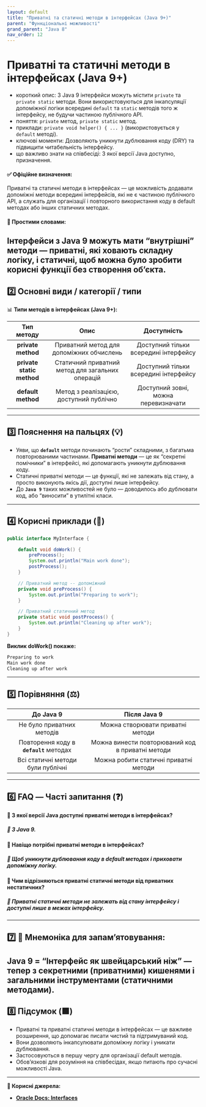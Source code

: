 ```yaml
---
layout: default
title: "Приватні та статичні методи в інтерфейсах (Java 9+)"
parent: "Функціональні можливості"
grand_parent: "Java 8"
nav_order: 12
---
```


# Приватні та статичні методи в інтерфейсах (Java 9+)

* короткий опис: З Java 9 інтерфейси можуть містити `private` та `private static` методи. Вони використовуються для
  інкапсуляції допоміжної логіки всередині `default` та `static` методів того ж інтерфейсу, не будучи частиною
  публічного API.
* поняття: `private` метод, `private static` метод.
* приклади: `private void helper() { ... }` (використовується у `default` методі).
* ключові моменти: Дозволяють уникнути дублювання коду (DRY) та підвищити читабельність інтерфейсу.
* що важливо знати на співбесіді: З якої версії Java доступно, призначення.

#### **✅ Офіційне визначення:**

Приватні та статичні методи в інтерфейсах — це можливість додавати допоміжні методи всередині інтерфейсів, які не є
частиною публічного API, а служать для організації і повторного використання коду в default методах або інших статичних
методах.

#### **🧠 Простими словами:**

Інтерфейси з Java 9 можуть мати “внутрішні” методи — приватні, які ховають складну логіку, і статичні, щоб можна було зробити корисні функції без створення об’єкта.
---

## **2️⃣ Основні види / категорії / типи**

📊 **Типи методів в інтерфейсах (Java 9+):**

|        Тип методу         |                       Опис                       |              Доступність              |
|:-------------------------:|:------------------------------------------------:|:-------------------------------------:|
|    **private method**     |     Приватний метод для допоміжних обчислень     | Доступний тільки всередині інтерфейсу |
| **private static method** | Статичний приватний метод для загальних операцій | Доступний тільки всередині інтерфейсу |
|    **default method**     |     Метод з реалізацією, доступний публічно      | Доступний зовні, можна перевизначати  |

---

## **3️⃣ Пояснення на пальцях (💡)**

* Уяви, що **`default`** методи починають “рости” складними, з багатьма повторюваними частинами. **Приватні методи** —
  це як “секретні помічники” в інтерфейсі, які допомагають уникнути дублювання коду.
* Статичні приватні методи — це функції, які не залежать від стану, а просто виконують якісь дії, доступні лише
  інтерфейсу.
* До **`Java 9`** таких можливостей не було — доводилось або дублювати код, або “виносити” в утилітні класи.

---

## **4️⃣ Корисні приклади (🧪)**

```java
public interface MyInterface {

    default void doWork() {
        preProcess();
        System.out.println("Main work done");
        postProcess();
    }

    // Приватний метод -- допоміжний
    private void preProcess() {
        System.out.println("Preparing to work");
    }

    // Приватний статичний метод
    private static void postProcess() {
        System.out.println("Cleaning up after work");
    }
}
```
**Виклик doWork() покаже:**

```java
Preparing to work  
Main work done  
Cleaning up after work  
```
---

## **5️⃣ Порівняння (⚖️)**

|                До Java 9                |                   Після Java 9                   |
|:---------------------------------------:|:------------------------------------------------:|
|        Не було приватних методів        |         Можна створювати приватні методи         |
| Повторення коду в **`default`** методах | Можна винести повторюваний код в приватні методи |
|    Всі статичні методи були публічні    |      Можна робити статичні приватні методи       |

---

## **6️⃣ FAQ — Часті запитання (❓)**

#### **🔹 З якої версії Java доступні приватні методи в інтерфейсах?**

##### **💬 З Java 9\.**

####  

#### **🔹 Навіщо потрібні приватні методи в інтерфейсах?**

##### **💬 Щоб уникнути дублювання коду в default методах і приховати допоміжну логіку.**

####  

#### **🔹 Чим відрізняються приватні статичні методи від приватних нестатичних?**

##### **💬 Приватні статичні методи не залежать від стану інтерфейсу і доступні лише в межах інтерфейсу.**

---

## **7️⃣ 🧠 Мнемоніка для запам’ятовування:**

Java 9 \= “Інтерфейс як швейцарський ніж” — тепер з секретними (приватними) кишенями і загальними інструментами (статичними методами).
---

## **8️⃣ Підсумок (🟩)**

* Приватні та приватні статичні методи в інтерфейсах — це важливе розширення, що допомагає писати чистий та
  підтримуваний код.
* Вони дозволяють інкапсулювати допоміжну логіку і уникати дублювання.
* Застосовуються в першу чергу для організації default методів.
* Обов’язкові для розуміння на співбесідах, якщо питають про сучасні можливості Java.

---

**🔗 Корисні джерела:**

* [**Oracle Docs: Interfaces**](https://docs.oracle.com/javase/tutorial/java/IandI/defaultmethods.html)